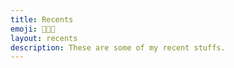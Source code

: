 ```yaml
---
title: Recents
emoji: 🧑🏻‍🏫
layout: recents
description: These are some of my recent stuffs.
---
```

